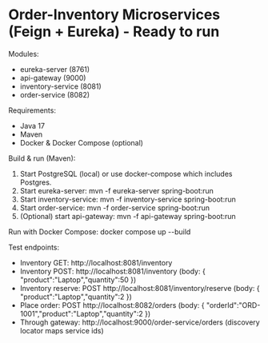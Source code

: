 # Order-Inventory Microservices (Feign + Eureka) - Ready to run

Modules:
- eureka-server (8761)
- api-gateway (9000)
- inventory-service (8081)
- order-service (8082)

Requirements:
- Java 17
- Maven
- Docker & Docker Compose (optional)

Build & run (Maven):
1. Start PostgreSQL (local) or use docker-compose which includes Postgres.
2. Start eureka-server:
   mvn -f eureka-server spring-boot:run
3. Start inventory-service:
   mvn -f inventory-service spring-boot:run
4. Start order-service:
   mvn -f order-service spring-boot:run
5. (Optional) start api-gateway:
   mvn -f api-gateway spring-boot:run

Run with Docker Compose:
  docker compose up --build

Test endpoints:
- Inventory GET:  http://localhost:8081/inventory
- Inventory POST: http://localhost:8081/inventory  (body: { "product":"Laptop","quantity":50 })
- Inventory reserve: POST http://localhost:8081/inventory/reserve  (body: { "product":"Laptop","quantity":2 })
- Place order: POST http://localhost:8082/orders  (body: { "orderId":"ORD-1001","product":"Laptop","quantity":2 })
- Through gateway: http://localhost:9000/order-service/orders  (discovery locator maps service ids)

